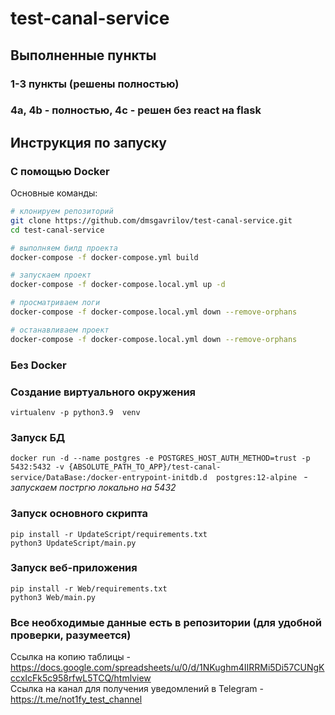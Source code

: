# test-canal-service


## Выполненные пункты
### 1-3 пункты (решены полностью)

### 4a, 4b - полностью, 4с - решен без react на flask


## Инструкция по запуску 

### С помощью Docker
Основные команды:
```sh
# клонируем репозиторий
git clone https://github.com/dmsgavrilov/test-canal-service.git
cd test-canal-service

# выполняем билд проекта
docker-compose -f docker-compose.yml build

# запускаем проект
docker-compose -f docker-compose.local.yml up -d

# просматриваем логи
docker-compose -f docker-compose.local.yml down --remove-orphans

# останавливаем проект
docker-compose -f docker-compose.local.yml down --remove-orphans
```


### Без Docker

### Создание виртуального окружения

`virtualenv -p python3.9  venv`

### Запуск БД 

`docker run -d --name postgres -e POSTGRES_HOST_AUTH_METHOD=trust -p 5432:5432 -v {ABSOLUTE_PATH_TO_APP}/test-canal-service/DataBase:/docker-entrypoint-initdb.d  postgres:12-alpine
` *- запускаем постргю локально на 5432*

### Запуск основного скрипта
```
pip install -r UpdateScript/requirements.txt
python3 UpdateScript/main.py
```

### Запуск веб-приложения
```
pip install -r Web/requirements.txt
python3 Web/main.py
```


### Все необходимые данные есть в репозитории (для удобной проверки, разумеется)

Ссылка на копию таблицы - https://docs.google.com/spreadsheets/u/0/d/1NKughm4IIRRMi5Di57CUNgKccxIcFk5c958rfwL5TCQ/htmlview \
Ссылка на канал для получения уведомлений в Telegram - https://t.me/not1fy_test_channel 
